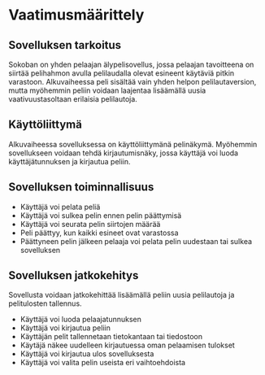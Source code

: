 # Vaatimusmäärittely

## Sovelluksen tarkoitus

Sokoban on yhden pelaajan älypelisovellus, jossa pelaajan tavoitteena on siirtää pelihahmon avulla pelilaudalla olevat esineent käytäviä pitkin varastoon. Alkuvaiheessa peli sisältää vain yhden helpon pelilautaversion, mutta myöhemmin peliin voidaan laajentaa lisäämällä uusia vaativuustasoltaan erilaisia pelilautoja. 

## Käyttöliittymä
Alkuvaiheessa sovelluksessa on käyttöliittymänä pelinäkymä. Myöhemmin sovellukseen voidaan tehdä kirjautumisnäky, jossa käyttäjä voi luoda käyttäjätunnuksen ja kirjautua peliin.

## Sovelluksen toiminnallisuus
- Käyttäjä voi pelata peliä 
- Käyttäjä voi sulkea pelin ennen pelin päättymisä
- Käyttäjä voi seurata pelin siirtojen määrää
- Peli päättyy, kun kaikki esineet ovat varastossa
- Päättyneen pelin jälkeen pelaaja voi pelata pelin uudestaan tai sulkea sovelluksen

## Sovelluksen jatkokehitys
Sovellusta voidaan jatkokehittää lisäämällä peliin uusia pelilautoja ja pelitulosten tallennus.
- Käyttäjä voi luoda pelaajatunnuksen
- Käyttäjä voi kirjautua peliin
- Käyttäjän pelit tallennetaan tietokantaan tai tiedostoon
- Käytäjä näkee uudelleen kirjautuessa oman pelaamisen tulokset
- Käyttäjä voi kirjautua ulos sovelluksesta
- Käyttäjä voi valita pelin useista eri vaihtoehdoista






